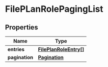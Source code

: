 # FilePLanRolePagingList

## Properties
| Name           | Type                                                        |
|----------------|-------------------------------------------------------------|
| **entries**    | [**FilePlanRoleEntry[]**](FilePlanRoleEntry.md)             |
| **pagination** | [**Pagination**](../../content-rest-api/docs/Pagination.md) |


